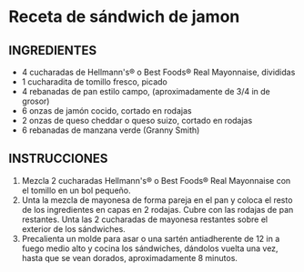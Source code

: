 # Receta de sándwich de jamon
## INGREDIENTES
- 4 cucharadas de Hellmann's® o Best Foods® Real Mayonnaise, divididas
- 1 cucharadita de tomillo fresco, picado
- 4 rebanadas de pan estilo campo, (aproximadamente de 3/4 in de grosor)
- 6 onzas de jamón cocido, cortado en rodajas
- 2 onzas de queso cheddar o queso suizo, cortado en rodajas
- 6 rebanadas de manzana verde (Granny Smith)

## INSTRUCCIONES
1. Mezcla 2 cucharadas Hellmann's® o Best Foods® Real Mayonnaise con el tomillo en un bol pequeño.
2. Unta la mezcla de mayonesa de forma pareja en el pan y coloca el resto de los ingredientes en capas en 2 rodajas. Cubre con las rodajas de pan restantes. Unta las 2 cucharadas de mayonesa restantes sobre el exterior de los sándwiches.
3. Precalienta un molde para asar o una sartén antiadherente de 12 in a fuego medio alto y cocina los sándwiches, dándolos vuelta una vez, hasta que se vean dorados, aproximadamente 8 minutos.